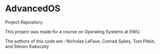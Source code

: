 AdvancedOS
==========

Project Repository

This project was made for a course on Operating Systems at EWU.

The authors of this code are : Nicholas LeFave, Conrad Sykes, Tom Pitkin, and Steven Kakoczky
